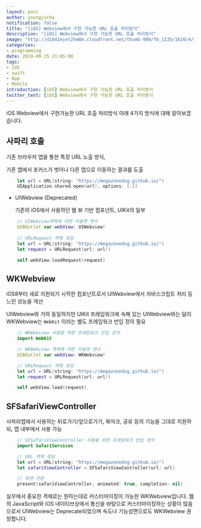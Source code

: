 ```yaml
---
layout: post
author: youngjucha
notification: false
title: "[iOS] Webview에서 구현 가능한 URL 호출 처리방식"
description: "[iOS] Webview에서 구현 가능한 URL 호출 처리방식"
image: "http://d1841mjet2hm8m.cloudfront.net/thumb-900/fb_1135/1620/4/7363c8f36313431d34743b122393a5ae.jpg"
categories:
- programming
date: 2019-09-25 21:05:00
tags:
- iOS
- swift
- App
- Mobile
introduction: [iOS] Webview에서 구현 가능한 URL 호출 처리방식
twitter_text: [iOS] Webview에서 구현 가능한 URL 호출 처리방식
---
```



iOS Webview에서 구현가능한 URL 호출 처리방식 아래 4가지 방식에 대해 알아보겠습니다.

## 사파리 호출

기존 브라우저 앱을 통한 특정 URL 노출 방식, 

기존 앱에서 포커스가 벗어나 다른 앱으로 이동하는 결과를 도출

```swift
    let url = URL(string: "https://megazonedsg.github.io/")
    UIApplication.shared.open(url!, options: [:])
```

-  UIWebview (Deprecated)

    기존의 iOS에서 사용하던 웹 뷰 기반 컴포넌트, UIKit의 일부

```swift
    // UIWebview객체에 대한 아울렛 변수
    @IBOutlet var webView: UIWebview!
    
    // URLRequest 객체 생성
    let url = URL(string: "https://megazonedsg.github.io/")
    let request = URLRequest(url: url!)

    self.webView.loadRequest(request)
```

## WKWebview

iOS8부터 새로 지원되기 시작한 컴포넌트로서 UIWebview에서 자바스크립트 처리 등 느린 성능을 개선

UIWebview와 거의 동일하지만 UIKit 프레임워크에 속해 있는 UIWebview와는 달리 WKWebview는 `WebKit` 이라는 별도 프레임워크 반입 정의 필요

```swift
    // WKWebview 사용을 위한 프레임워크 반입 정의
    import WebKit

    // WKWebview 객체에 대한 아울렛 변수
    @IBOutlet var webView: WKWebview!

    // URLRequest 객체 생성
    let url = URL(string: "https://megazonedsg.github.io/")
    let request = URLRequest(url: url!)

    self.webView.load(request)
```


## SFSafariViewController

사파리앱에서 사용하는 뒤로가기/앞으로가기, 북마크, 공유 등의 기능을 그대로 지원하되, 앱 내부에서 사용 가능

```swift
    // SFSafariViewController 사용을 위한 프레임워크 반입 정의
    import SafariServices

    // URL 객체 생성
    let url = URL(string: "https://megazonedsg.github.io/")
    let safariViewController = SFSafariViewController(url: url)

    // 화면 전환
    present(safariViewController, animated: true, completion: nil)

```

실무에서 중요한 객체로는 원하는대로 커스터마이징이 가능한 WKWebview입니다.
웹의 JavaScript와 iOS 네이티브상에서 통신을 바탕으로 커스터마이징하는 상황이 많음으로서
UIWebview는 Deprecate되었으며 속도나 기능성면으로도 WKWebview 권장합니다.
